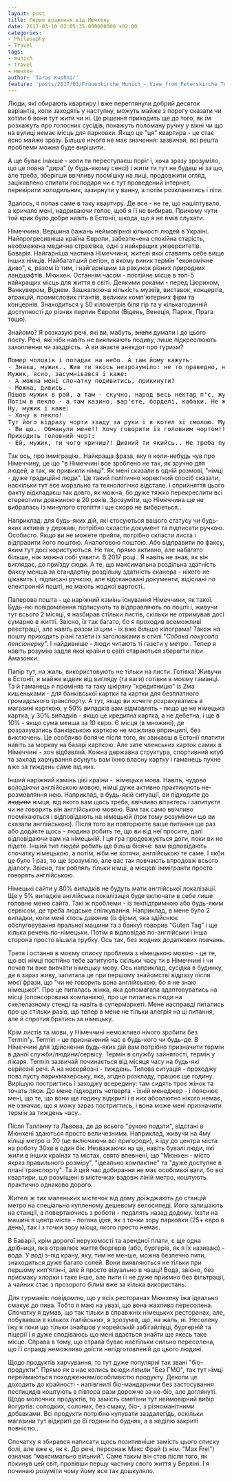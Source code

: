 ```yaml
---
layout: post
title: Перше враження від Мюнхену
date: 2017-03-10 02:05:35.000000000 +02:00
categories:
- Philosophy
- Travel
tags:
- munich
- travel
- мюнхен
author: 'Taras Kushnir'
feature: 'posts/2017/03/Frauenkirche_Munich_-_View_from_Peterskirche_Tower2.jpg'
---
```


Люди, які обирають квартиру і вже переглянули добрий десяток варіантів, коли заходять у наступну, можуть майже з порогу сказати чи хотіли б вони тут жити чи ні. Це рішення приходить ще до того, як їм розкажуть про голосних сусідів, покажуть поломану ручку у вікні чи що на вулиці немає місць для парковки. Якщо це "ця" квартира - це стає ясно майже зразу. Більше нічого не має значення: зазвичай, всі решта проблеми можна буде вирішити.

А ще буває інакше - коли ти переступаєш поріг і, хоча зразу зрозуміло, що це повна "дира" (у будь-якому сенсі) і жити ти тут не будеш ні за що, але треба, зберігши ввічливу посмішку на лиці, продовжити огляд, зацікавлено спитати господаря чи є тут проведений інтернет, перевірити холодильник, зазирнути у ванну, а потім розкланятись і піти.

Здалось, я попав саме в таку квартиру. Де все - не те, що нашіптувало, а кричало мені, надриваючи голос, щоб я її не вибирав. Причому чути той крик було добре навіть в Естонії, шкода, що я не вмів слухати.

<!--more-->

Німеччина. Вершина бажань неймовірної кількості людей в Україні. Найпрогресивніша країна Європи, забезпечена спокійна старість, необмежена медична страхівка, одні з найкращих університетів. Баварія. Найгарніша частина Німеччини, жителі якої ставлять себе вище інших німців. Найбагатший регіон, в якому виник термін "економічне диво", є, разом із тим, і найгарнішим за рахунок різних природних ландшафтів. Мюнхен. Останнім часом - постійне місце в топ-5 найкращих місць для життя в світі. Деякими роками - перед Цюрихом, Ванкувером, Віднем. Зашкалююча кількість музеїв, виставок, концертів, атракцій, промислових гігантів, великих комп'ютерних фірм та концернів. Знаходиться у 50 кілометрів біля гір та у кількагодинній доступності до різних перлин Європи (Відень, Венеція, Париж, Прага тощо).

Знайомо? Я розказую речі, які ви, мабуть, <del>знали</del> думали і до цього посту. Речі, які ніби навіть не викликають подиву, лише підкреслюють захоплення чи заздрість.. А ви знаєте анекдот про туризм?
<pre>Помер чоловік і попадає на небо. А там йому кажуть:
- Знаєш, мужик.. Жив ти якось незрозуміло: не то праведно, не то грішно.. Так що можеш сам вибирати де тобі бути: в пеклі чи в раю.
Мужик, ясно, засумнівався і каже:
- А можна мені спочатку подивитись, прикинути?
- Можна, дивись.
Пішов мужик в рай, а там - скучно, народ весь нектар п'є, жує амброзію і на арфах грає.
Потім в пекло - а там казино, вар'єте, борделі, кабаки. Не життя, а лафа.
Ну, мужик і каже:
- Хочу в пекло!
Тут його відразу чорти ззаду за руки і в котел зі смолою. Мужик відразу заверещав:
- Ви що.. Обманули мене!! Хочу говорити із головним чортом!!
Приходить головний чорт:
- Ей, мужик, ти чого кричиш?! Дивний ти якийсь.. Не треба путати туризм з імміграцією!
</pre>

Так ось, про імміграцію.. Найкраща фраза, яку я коли-небудь чув про Німеччину, це що "в Німеччині все зроблено не так, як зручно для людей, а так, як привикли німці". Як мені сказали в одній розмові, "німці - дуже традиційні люди". Це такий політично коректний спосіб сказати, наскільки тут все морально та технологічно відстале. І сприйняття цього факту відкладаєш так довго, як можна, бо дуже тяжко перекреслити всі стереотипи довжиною в 20 років. Зрозуміти, що Німеччина ще не вибралась із минулого століття і ще скоро не вибереться..

Наприклад: для будь-яких дій, які стосуються вашого статусу чи будь-яких активів у державі, потрібно скласти документ та підписати ручкою. Особисто. Якщо ви не можете прийти, потрібно скласти листа і відправити його поштою. Аналоговою поштою. Або відправити по факсу, яким тут досі користуються. Не так, прямо активно, але набагато більше, ніж можна собі уявити. В 2017 році.. Я навіть не знав, як він виглядає, до приїзду сюди. А те, що максимальна роздільна здатність факсу менша за стандартну роздільну здатність сканера - нікого не цікавить і, підписані ручкою, але відскановані документи, відіслані по електронній пошті, не мають жодної вартості..

Паперова пошта - це наріжний камінь існування Німеччини, як такої. Будь-які повідомлення підписують та відправляють по пошті і, живучи тут всього 2 місяці, я назбирав стільки листів, скільки не отримував досі сумарно в житті. Звісно, їх так багато, бо я проходив всеможливі реєстрації, але навіть разом із цим - їх вже більше кілограма! Також на пошту приходять різні газети із заголовками в стилі "<em>Собака покусала пенсіонерку</em>". І найдивніше - люди читають ті газети у метро.. Тепер я навіть розумію задля якої країни в світі стараються зберегти ліси Амазонки.

Папір тут, на жаль, використовують не тільки на листи. Готівка! Живучи в Естонії, я майже відвик від вигляду (та ваги) готівки в моєму гаманці. Та й гаманець я проміняв та таку шкіряну "кредитницю" із 2ма кишеньками - для банківської картки та картки для безплатного громадського транспорту. А тут, якщо ви хочете розрахуватись в магазині карткою, у 50% випадків вам відмовлять - якщо це не німецька картка, у 30% випадків - якщо це кредитна картка, а не дебетна, і ще в 10% - якщо сума менша за 10 євро. Є місця (в множині), де розрахуватись банківською карткою не можливо впринципі, без виключень. Це особливо боляче після того, як звикаєш в Естонії платити навіть за моркву на базарі карткою. Але зате членських карток самих в Німеччині - хоч відбавляй. Кожна державна структура, спортивний клуб та заклад харчування всунуть вам їхню власну картку і гаманець пухне вже за тиждень саме від них.

Інший наріжний камінь цієї країни -  німецька мова. Навіть, чудово володіючи англійською мовою, німці дуже активно практикують не-розмовляння нею. Наприклад, в будь-якій ситуації, ви підходите до <del>людини</del> німця, від якого вам щось треба, ввічливо вітаєтесь і запитуєте чи не говорить він англійською мовою. Вам так само ввічливо посміхаються і відповідають на німецькій (при тому розуміючи що ви сказали англійською). Після того ви повторюєте ваше питання ще раз або додаєте щось - людина робить те, що ви від неї просите, далі відповідаючи вам на німецькій. І ця гра продовжується доти, поки ви не підете. Інший тип людей робить ще більш бісяче: вам відповідають спочатку німецькою, а потім, ніби не хотячи, англійською те саме. І якби це було 1 раз, то ще зрозуміло, але вас так повчають впродовж всього діалогу. Звісно, так роблять тільки німці, а місцеві іммігранти просто говорять англійською.

Німецькі сайти у 80% випадків не будуть мати англійської локалізації. Ще у 5% випадків англійська локалізація буде включати в себе лише головне меню сайта. Такі ж проблеми - із техпідтримкою або будь-яким сервісом, де треба людське спілкування. Наприклад, в мене було 2 випадки, коли мені хтось дзвонив (із фірми, яка здійснює обслуговування пральної машини та з банку) говорив "Guten Tag" і ще кілька речень по-німецьки. Потім я відповідав по-англійськи і інша сторона просто вішала трубку. Ось так, без жодних додаткових повчань.

Третя і остання в моєму списку проблема з німецькою мовою - це те, що всі німці постійно тебе запитують скільки часу ти в Німеччині і чи почав ти вже вивчати німецьку мову. Ось наприклад, сусідка в будинку, де я зараз живу, запитала це при першому знайомстві відразу після моєї фрази, що "чи не говорить вона англійською, бо я не знаю німецької". Про це питалась жінка, яка допомагала адаптовуватись на місці (спонсорована компанією), про це питались люди на скелелазному стенді та навіть в супермаркеті. Мене насправді питались про це стільки разів, що тепер в мене не тільки алегрія на ці питання, але й спротив братись за німецьку..

Крім листів та мови, у Німеччині неможливо нічого зробити без Termin'у. Termin - це призначений час в будь-кого чи будь-де. В Німеччині для здійснення будь-яких дій вам потрібно призначити термін в даної служби/людини/сервісу. Термін в службу зайнятості, термін у лікаря. Termin зазвичай починається від місяця часу на будь-які серйозні речі. А на несерйозні - тиждень. Типова ситуація - проходжу повз пусту парикмахерську, яка, згідно розкладу, працює ще годину. Вирішую постригтись і заходжу всередину: там сидять троє жінок та точать ляси. До мене підходить четверта - їхній менеджер - і пояснює мені, що те, що вони ще годину відкриті і в них абсолютно нікого немає, не означає, що я можу зараз постригтись, і вона може мені призначити термін за тиждень часу..

Після Таллінну та Львова, де до всього "рукою подати", відстані в Мюнхені здаються просто величезними. Наприклад, живучи на 4му кільці метро із 20 (це включаючи всі пригороди), я їду до центра міста на роботу 30хв в один бік. Незважаючи на це, навіть бувалі люди, які жили в інших країнах та містах, свято впевнені, що "Мюнхен - місто якраз правильного розміру", "ідеально компактне" та "дуже доступне в плані транспорту". Та й цей час добирання не має особливої ваги, бо всі квартири, що розміщені в містечках вздовж ліній метро, коштують практично однаково дорого.

Жителі ж тих маленьких містечок від дому доїжджають до станцій метро на спеціально купленому дешевому велосипеді. Його залишають на станції, а повертаючись з роботи - педалять назад додому. Їхати на машині в центр міста - погана ідея, як з точки зору парковки (25+ євро в день), так і з точки зору місця, якого просто немає.

В Баварії, крім дорогої нерухомості та арендної плати, є ще одна дрібниця, яка отравлює життя бюргерів (або, бургерів, як я їх називаю) - вода. У воді з-під крану, яку, тим не менше, можна безпечно пити, знаходиться дуже багато солей. Вони виявляються не тільки при першому кип'ятінні, але й просто візуально в чашці! Вода, звісно, без присмаку хлорки і таке інше, але пити її не дуже приємно без фільтрації, а чайник стає з прозорого білим вже за кілька використань.

Для гурманів: повідомлю, що у всіх ресторанах Мюнхену їжа ідеально смакує до пива. Тобто я маю на увазі, що вона жахливо пересолена. Спочатку я думав, що так тільки в справжніх німецьких ресторанах, але, побувавши в кількох італійських, я зрозумів, що, на жаль, ні. Несолену їжу я поки що тільки знайшов у корейській забігайлівці, бургерній та піцерії і я дуже сподіваюсь що мені вдасться знайти ще якесь таке місце. Справа в тому, що страва буває настільки сильно пересолена, що її справді неможливо доїсти непідготовленій до цього людині.

Щодо продуктів харчування, то тут дуже популярні так звані "біо-продукти". Прямо як в нас колись всюди ліпили "Без ГМО", так тут німці переймаються походженням/особливістю продукту. Деколи це доходить до крайності - напівгнилі біо-мандаринки без застосування пестицидів коштують в півтора рази дорожче за не-біо, але доглянуті. Щодо молочних продуктів, то замість сметани тут неймовірний вибір йогуртів: солодких, солоних, без смаку, біо-, з різноманітними добавками. Всі продукти потрібно купувати заздалегідь, оскільки магазини тут відкриті до 8ї години по буднях, а в неділю закриті повністю..

Спочатку я збирався написати щось позитивніше замість цього списку болі, але вже є, як є. До речі, персонаж Макс Фрай (з нім. "Max Frei") означає "максимально вільний". Саме таким він став після того, як покинув цей світ, провівши першу частину свого життя у Берліні. І я починаю розуміти чому йому все так дошкуляло.
